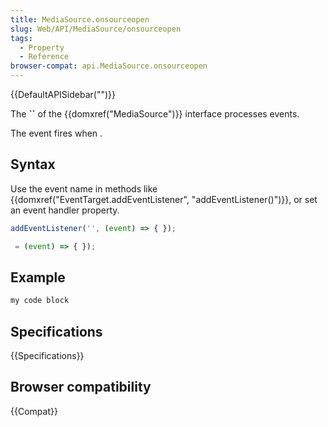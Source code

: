 ```yaml
---
title: MediaSource.onsourceopen
slug: Web/API/MediaSource/onsourceopen
tags:
  - Property
  - Reference
browser-compat: api.MediaSource.onsourceopen
---
```

{{DefaultAPISidebar("")}}

The **``** of the {{domxref("MediaSource")}} interface processes  events.

The  event fires when .

## Syntax

Use the event name in methods like {{domxref("EventTarget.addEventListener", "addEventListener()")}}, or set an event handler property.

```js
addEventListener('', (event) => { });

 = (event) => { });
```

## Example

```js
my code block
```

## Specifications

{{Specifications}}

## Browser compatibility

{{Compat}}

